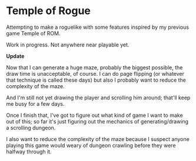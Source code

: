 Temple of Rogue
==========

Attempting to make a roguelike with some features inspired by my previous game Temple of ROM.

Work in progress.  Not anywhere near playable yet.

**Update**

Now that I can generate a huge maze, probably the biggest possible, the draw time is unacceptable, of course.  I can do page flipping (or whatever that technique is called these days) but also I probably want to reduce the complexity of the maze.

And I'm still not yet drawing the player and scrolling him around; that'll keep me busy for a few days.

Once I finish that, I've got to figure out what kind of game I want to make out of this; so far it's just figuring out the mechanics of generating/drawing a scrolling dungeon.

I also want to reduce the complexity of the maze because I suspect anyone playing this game would weary of dungeon crawling before they were halfway through it.
